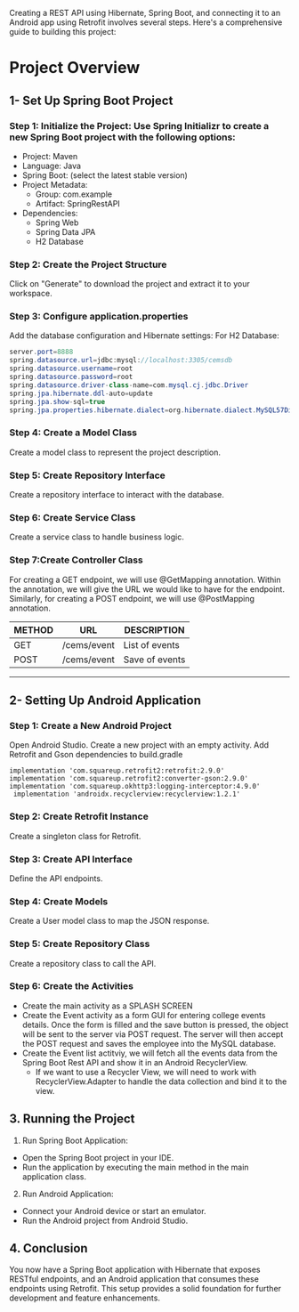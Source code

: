 Creating a REST API using Hibernate, Spring Boot, and connecting it to an Android app using Retrofit involves several steps. Here's a comprehensive guide to building this project:
# Project Overview
## 1- Set Up Spring Boot Project
### Step 1: Initialize the Project: Use Spring Initializr to create a new Spring Boot project with the following options:

+ Project: Maven
+ Language: Java
+ Spring Boot: (select the latest stable version)
+ Project Metadata:
  - Group: com.example
  - Artifact: SpringRestAPI
+ Dependencies:
  - Spring Web
  - Spring Data JPA
  - H2 Database
  
### Step 2: Create the Project Structure
Click on "Generate" to download the project and extract it to your workspace.
### Step 3: Configure application.properties
Add the database configuration and Hibernate settings:
For H2 Database: 
```java
server.port=8888
spring.datasource.url=jdbc:mysql://localhost:3305/cemsdb
spring.datasource.username=root
spring.datasource.password=root
spring.datasource.driver-class-name=com.mysql.cj.jdbc.Driver
spring.jpa.hibernate.ddl-auto=update
spring.jpa.show-sql=true
spring.jpa.properties.hibernate.dialect=org.hibernate.dialect.MySQL57Dialect
```
### Step 4: Create a Model Class
Create a model class to represent the project description.

### Step 5: Create Repository Interface
Create a repository interface to interact with the database.

### Step 6: Create Service Class
Create a service class to handle business logic.

### Step 7:Create Controller Class
For creating a GET endpoint, we will use @GetMapping annotation. Within the annotation, we will give the URL we would like to have for the endpoint. Similarly, for creating a POST endpoint, we will use @PostMapping annotation. 

|    METHOD    |      URL      |    DESCRIPTION    |
| ------------ | ------------- | ----------------- |
|     GET      |  /cems/event  |  List of events   |
|     POST     |  /cems/event  |   Save of events  |

---
## 2- Setting Up Android Application
### Step 1: Create a New Android Project
Open Android Studio.
Create a new project with an empty activity.
Add Retrofit and Gson dependencies to build.gradle
```android
implementation 'com.squareup.retrofit2:retrofit:2.9.0'
implementation 'com.squareup.retrofit2:converter-gson:2.9.0'
implementation 'com.squareup.okhttp3:logging-interceptor:4.9.0'
 implementation 'androidx.recyclerview:recyclerview:1.2.1'
```
### Step 2: Create Retrofit Instance
Create a singleton class for Retrofit.
### Step 3: Create API Interface
Define the API endpoints.
### Step 4: Create Models
Create a User model class to map the JSON response.

### Step 5: Create Repository Class
Create a repository class to call the API.

### Step 6: Create the Activities
 + Create the main activity as a SPLASH SCREEN
 + Create the Event activity as a form GUI for entering college events details. Once the form is filled and the save button is pressed, the object will be sent to the server via POST 
   request. The server will then accept the POST request and saves the employee into the MySQL database.
+ Create the Event list actitviy, we will fetch all the events data from the Spring Boot Rest API and show it in an Android RecyclerView.
  - If we want to use a Recycler View, we will need to work with RecyclerView.Adapter to handle the data collection and bind it to the view.
  
## 3. Running the Project
1. Run Spring Boot Application:
+ Open the Spring Boot project in your IDE.
+ Run the application by executing the main method in the main application class.
2. Run Android Application:
+ Connect your Android device or start an emulator.
+ Run the Android project from Android Studio.
  
## 4. Conclusion
You now have a Spring Boot application with Hibernate that exposes RESTful endpoints, and an Android application that consumes these endpoints using Retrofit. This setup provides a solid foundation for further development and feature enhancements.
